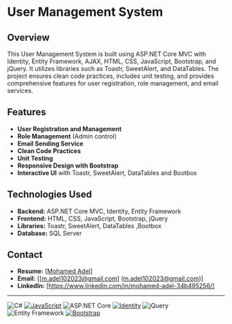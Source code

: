 # User Management System

## Overview
This User Management System is built using ASP.NET Core MVC with Identity, Entity Framework, AJAX, HTML, CSS, JavaScript, Bootstrap, and jQuery. It utilizes libraries such as Toastr, SweetAlert, and DataTables. The project ensures clean code practices, includes unit testing, and provides comprehensive features for user registration, role management, and email services.

## Features
- **User Registration and Management**
- **Role Management** (Admin control)
- **Email Sending Service**
- **Clean Code Practices**
- **Unit Testing**
- **Responsive Design with Bootstrap**
- **Interactive UI** with Toastr, SweetAlert, DataTables and Bootbox

## Technologies Used
- **Backend:** ASP.NET Core MVC, Identity, Entity Framework
- **Frontend:** HTML, CSS, JavaScript, Bootstrap, jQuery
- **Libraries:** Toastr, SweetAlert, DataTables ,Bootbox
- **Database:** SQL Server


## Contact
- **Resume:** [[Mohamed Adel](https://drive.google.com/file/d/1LkV_SbOhF7f19zlx31JCLC4W6mROGILS/view?usp=sharing)]
- **Email:** [[m.adel102023@gmail.com] (m.adel102023@gmail.com)]
- **LinkedIn:** [https://www.linkedin.com/in/mohamed-adel-34b495256/]

---

![C#](https://img.shields.io/badge/-C%23-05122A?style=flat&logo=csharp)
[![JavaScript](https://img.shields.io/badge/-JavaScript-F7DF1E?style=flat&logo=javascript&logoColor=black)](https://developer.mozilla.org/en-US/docs/Web/JavaScript)
![ASP.NET Core](https://img.shields.io/badge/-ASP.NET%20Core-05122A?style=flat&logo=dotnet)
[![Identity](https://img.shields.io/badge/-Identity-512BD4?style=flat)](https://docs.microsoft.com/en-us/aspnet/core/security/authentication/identity)
![jQuery](https://img.shields.io/badge/-jQuery-05122A?style=flat&logo=jquery)
![Entity Framework](https://img.shields.io/badge/-Entity%20Framework-05122A?style=flat&logo=dotnet)
[![Bootstrap](https://img.shields.io/badge/-Bootstrap-563D7C?style=flat&logo=bootstrap)](https://getbootstrap.com/)

